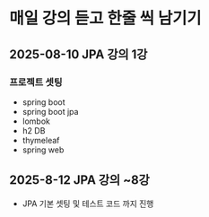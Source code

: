 # 매일 강의 듣고 한줄 씩 남기기

## 2025-08-10 JPA 강의 1강
### 프로젝트 셋팅 
- spring boot
- spring boot jpa
- lombok
- h2 DB
- thymeleaf
- spring web

## 2025-8-12 JPA 강의 ~8강
- JPA 기본 셋팅 및 테스트 코드 까지 진행
